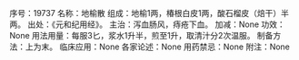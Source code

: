 序号：19737
名称：地榆散
组成：地榆1两，椿根白皮1两，酸石榴皮（焙干）半两。
出处：《元和纪用经》。
主治：泻血肠风，痔疮下血。
加减：None
功效：None
用法用量：每服3匕，浆水1升半，煎至1升，取清汁分2次温服。
制备方法：上为末。
临床应用：None
各家论述：None
用药禁忌：None
附注：None
